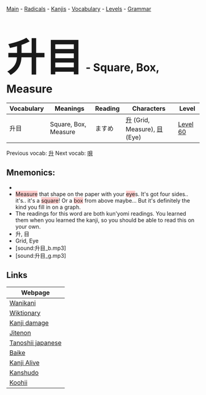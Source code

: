 <style> bigfont {font-size: 100px}</style>
[Main](../README.md) -
[Radicals](../radicals.md) -
[Kanjis](../kanjis.md) -
[Vocabulary](../vocabulary.md) -
[Levels](../levels.md) -
[Grammar](../grammar.md)
# <bigfont> 升目</bigfont> - Square, Box, Measure 

| Vocabulary | Meanings | Reading | Characters | Level |
| --- | --- | --- | --- | --- |
| 升目 | Square, Box, Measure | ますめ |  [升](../kanjis/升.md) (Grid, Measure), [目](../kanjis/目.md) (Eye) | [Level 60](../levels/wk_level60.md) |

Previous vocab: [升](升.md) Next vocab: [唄](唄.md) 

## Mnemonics:

* 
* <span style="background-color:#ffcccb"> Measure</span> that shape on the paper with your <span style="background-color:#ffcccb"> eye</span>s. It's got four sides.. it's.. it's a <span style="background-color:#ffcccb"> square</span>! Or a <span style="background-color:#ffcccb"> box</span> from above maybe... But it's definitely the kind you fill in on a graph.
* The readings for this word are both kun'yomi readings. You learned them when you learned the kanji, so you should be able to read this on your own.
* 升, 目
* Grid, Eye
* [sound:升目_b.mp3]
* [sound:升目_g.mp3]


## Links 

| Webpage |
| --- |
| [Wanikani          ](https://www.wanikani.com/kanji/升目) |
| [Wiktionary        ](https://en.wiktionary.org/wiki/升目) |
| [Kanji damage      ](http://www.kanjidamage.com/kanji/search?utf8=✓&q=升目) |
| [Jitenon           ](https://jitenon.com/kanji/升目) |
| [Tanoshii japanese ](https://www.tanoshiijapanese.com/dictionary/kanji.cfm?k=升目) |
| [Baike             ](https://baike.baidu.com/item/升目) |
| [Kanji Alive       ](https://app.kanjialive.com/升目) |
| [Kanshudo          ](https://www.kanshudo.com/searchmn?q=升目) |
| [Koohii            ](https://kanji.koohii.com/study/kanji/升目) |
